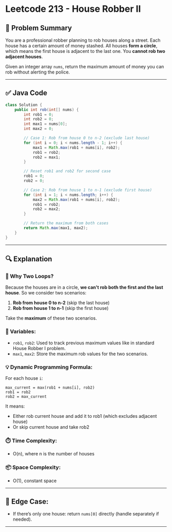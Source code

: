 
# Leetcode 213 - House Robber II

## 🧩 Problem Summary

You are a professional robber planning to rob houses along a street. Each house has a certain amount of money stashed. All houses **form a circle**, which means the first house is adjacent to the last one. You **cannot rob two adjacent houses**.

Given an integer array `nums`, return the maximum amount of money you can rob without alerting the police.

---

## ✅ Java Code

```java
class Solution {
    public int rob(int[] nums) {
        int rob1 = 0;
        int rob2 = 0;
        int max1 = nums[0];
        int max2 = 0;

        // Case 1: Rob from house 0 to n-2 (exclude last house)
        for (int i = 0; i < nums.length - 1; i++) {
            max1 = Math.max(rob1 + nums[i], rob2);
            rob1 = rob2;
            rob2 = max1;
        }

        // Reset rob1 and rob2 for second case
        rob1 = 0;
        rob2 = 0;

        // Case 2: Rob from house 1 to n-1 (exclude first house)
        for (int i = 1; i < nums.length; i++) {
            max2 = Math.max(rob1 + nums[i], rob2);
            rob1 = rob2;
            rob2 = max2;
        }

        // Return the maximum from both cases
        return Math.max(max1, max2);
    }
}
```

---

## 🔍 Explanation

### 🔄 Why Two Loops?
Because the houses are in a circle, **we can't rob both the first and the last house**. So we consider two scenarios:

1. **Rob from house 0 to n-2** (skip the last house)
2. **Rob from house 1 to n-1** (skip the first house)

Take the **maximum** of these two scenarios.

### 🧠 Variables:

- `rob1`, `rob2`: Used to track previous maximum values like in standard House Robber I problem.
- `max1`, `max2`: Store the maximum rob values for the two scenarios.

### 💡 Dynamic Programming Formula:

For each house `i`:

```
max_current = max(rob1 + nums[i], rob2)
rob1 = rob2
rob2 = max_current
```

It means:
- Either rob current house and add it to rob1 (which excludes adjacent house)
- Or skip current house and take rob2

### ⏱️ Time Complexity:
- O(n), where n is the number of houses

### 📦 Space Complexity:
- O(1), constant space

---

## 📌 Edge Case:

- If there’s only one house: return `nums[0]` directly (handle separately if needed).

---

